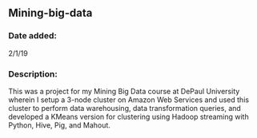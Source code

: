 ## Mining-big-data

### Date added:
2/1/19

### Description:
This was a project for my Mining Big Data course at DePaul University wherein I setup a 3-node cluster
on Amazon Web Services and used this cluster to perform data warehousing, data transformation queries, 
and developed a KMeans version for clustering using Hadoop streaming with Python, Hive, Pig, and Mahout.
